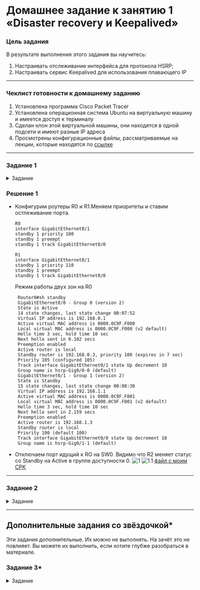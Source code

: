 # Домашнее задание к занятию 1 «Disaster recovery и Keepalived»

### Цель задания
В результате выполнения этого задания вы научитесь:
1. Настраивать отслеживание интерфейса для протокола HSRP;
2. Настраивать сервис Keepalived для использования плавающего IP

------

### Чеклист готовности к домашнему заданию

1. Установлена программа Cisco Packet Tracer
2. Установлена операционная система Ubuntu на виртуальную машину и имеется доступ к терминалу
3. Сделан клон этой виртуальной машины, они находятся в одной подсети и имеют разные IP адреса
4. Просмотрены конфигурационные файлы, рассматриваемые на лекции, которые находятся по [ссылке](1/)

------


### Задание 1
<details>
  <summary>Задание</summary>  
- Дана [схема](1/hsrp_advanced.pkt) для Cisco Packet Tracer, рассматриваемая в лекции.
- На данной схеме уже настроено отслеживание интерфейсов маршрутизаторов Gi0/1 (для нулевой группы)
- Необходимо аналогично настроить отслеживание состояния интерфейсов Gi0/0 (для первой группы).
- Для проверки корректности настройки, разорвите один из кабелей между одним из маршрутизаторов и Switch0 и запустите ping между PC0 и Server0.
- На проверку отправьте получившуюся схему в формате pkt и скриншот, где виден процесс настройки маршрутизатора.
 </details>
 
 ### Решение 1
 
 - Конфигурим роутеры R0 и R1.Меняем приоритеты и ставим остлеживание порта.
	```
	R0
	interface GigabitEthernet0/1
	standby 1 priority 100
	standby 1 preempt
	standby 1 track GigabitEthernet0/0

	R1
	interface GigabitEthernet0/1
	standby 1 priority 110
	standby 1 preempt
	standby 1 track GigabitEthernet0/0
	```
   Режим работы двух зон на R0
   ```
    Router0#sh standby 
	GigabitEthernet0/0 - Group 0 (version 2)
	State is Active
    14 state changes, last state change 00:07:52
	Virtual IP address is 192.168.0.1
	Active virtual MAC address is 0000.0C9F.F000
    Local virtual MAC address is 0000.0C9F.F000 (v2 default)
	Hello time 3 sec, hold time 10 sec
    Next hello sent in 0.102 secs
	Preemption enabled
	Active router is local
	Standby router is 192.168.0.3, priority 100 (expires in 7 sec)
	Priority 105 (configured 105)
    Track interface GigabitEthernet0/1 state Up decrement 10
	Group name is hsrp-Gig0/0-0 (default)
	GigabitEthernet0/1 - Group 1 (version 2)
	State is Standby
    15 state changes, last state change 00:08:30
	Virtual IP address is 192.168.1.1
	Active virtual MAC address is 0000.0C9F.F001
    Local virtual MAC address is 0000.0C9F.F001 (v2 default)
	Hello time 3 sec, hold time 10 sec
    Next hello sent in 2.159 secs
	Preemption enabled
	Active router is 192.168.1.3
	Standby router is local
	Priority 100 (default 100)
	Track interface GigabitEthernet0/0 state Up decrement 10
	Group name is hsrp-Gig0/1-1 (default)
   ```
- Отключаем порт идущий к RO на SW0.
  Видимо что R2 меняет статус со Standby на Active в группе доступности 0.
  ![1]()
  ![1.1]()
  [файл c моим СPK]()

------


### Задание 2
<details>
  <summary>Задание</summary>  
- Запустите две виртуальные машины Linux, установите и настройте сервис Keepalived как в лекции, используя пример конфигурационного [файла](1/keepalived-simple.conf).
- Настройте любой веб-сервер (например, nginx или simple python server) на двух виртуальных машинах
- Напишите Bash-скрипт, который будет проверять доступность порта данного веб-сервера и существование файла index.html в root-директории данного веб-сервера.
- Настройте Keepalived так, чтобы он запускал данный скрипт каждые 3 секунды и переносил виртуальный IP на другой сервер, если bash-скрипт завершался с кодом, отличным от нуля (то есть порт веб-сервера был недоступен или отсутствовал index.html). Используйте для этого секцию vrrp_script
- На проверку отправьте получившейся bash-скрипт и конфигурационный файл keepalived, а также скриншот с демонстрацией переезда плавающего ip на другой сервер в случае недоступности порта или файла index.html
 </details>

------

## Дополнительные задания со звёздочкой*

Эти задания дополнительные. Их можно не выполнять. На зачёт это не повлияет. Вы можете их выполнить, если хотите глубже разобраться в материале.
 
### Задание 3*
<details>
  <summary>Задание</summary>  
- Изучите дополнительно возможность Keepalived, которая называется vrrp_track_file
- Напишите bash-скрипт, который будет менять приоритет внутри файла в зависимости от нагрузки на виртуальную машину (можно разместить данный скрипт в cron и запускать каждую минуту). Рассчитывать приоритет можно, например, на основании Load average.
- Настройте Keepalived на отслеживание данного файла.
- Нагрузите одну из виртуальных машин, которая находится в состоянии MASTER и имеет активный виртуальный IP и проверьте, чтобы через некоторое время она перешла в состояние SLAVE из-за высокой нагрузки и виртуальный IP переехал на другой, менее нагруженный сервер.
- Попробуйте выполнить настройку keepalived на третьем сервере и скорректировать при необходимости формулу так, чтобы плавающий ip адрес всегда был прикреплен к серверу, имеющему наименьшую нагрузку.
- На проверку отправьте получившийся bash-скрипт и конфигурационный файл keepalived, а также скриншоты логов keepalived с серверов при разных нагрузках
 </details>
